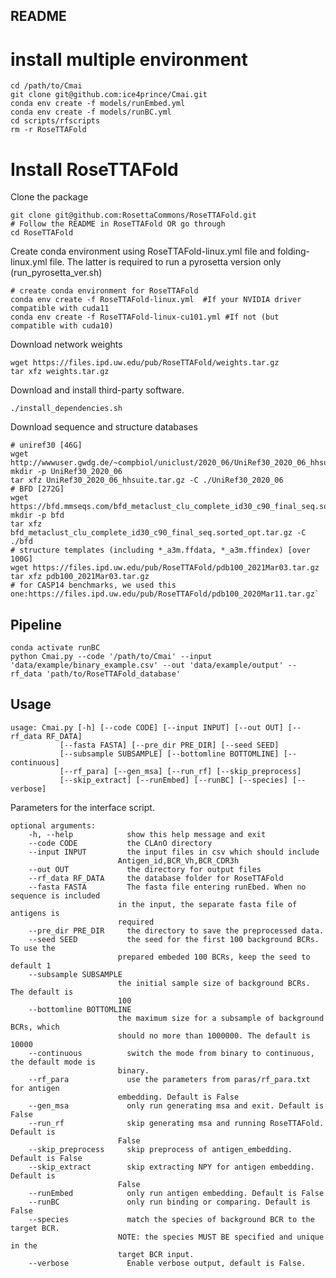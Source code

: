 ## README
#  install multiple environment
	cd /path/to/Cmai
	git clone git@github.com:ice4prince/Cmai.git
	conda env create -f models/runEmbed.yml
	conda env create -f models/runBC.yml
	cd scripts/rfscripts
	rm -r RoseTTAFold
#  Install RoseTTAFold
Clone the package  

	git clone git@github.com:RosettaCommons/RoseTTAFold.git
	# Follow the README in RoseTTAFold OR go through
	cd RoseTTAFold
Create conda environment using RoseTTAFold-linux.yml file and folding-linux.yml file. The latter is required to run a pyrosetta version only (run_pyrosetta_ver.sh)
	
	# create conda environment for RoseTTAFold
	conda env create -f RoseTTAFold-linux.yml  #If your NVIDIA driver compatible with cuda11
	conda env create -f RoseTTAFold-linux-cu101.yml #If not (but compatible with cuda10)
 Download network weights
	
	wget https://files.ipd.uw.edu/pub/RoseTTAFold/weights.tar.gz
	tar xfz weights.tar.gz
Download and install third-party software.
	
	./install_dependencies.sh
Download sequence and structure databases  
	
	# uniref30 [46G]
	wget http://wwwuser.gwdg.de/~compbiol/uniclust/2020_06/UniRef30_2020_06_hhsuite.tar.gz
	mkdir -p UniRef30_2020_06
	tar xfz UniRef30_2020_06_hhsuite.tar.gz -C ./UniRef30_2020_06
	# BFD [272G]
	wget https://bfd.mmseqs.com/bfd_metaclust_clu_complete_id30_c90_final_seq.sorted_opt.tar.gz
	mkdir -p bfd
	tar xfz
	bfd_metaclust_clu_complete_id30_c90_final_seq.sorted_opt.tar.gz -C ./bfd
	# structure templates (including *_a3m.ffdata, *_a3m.ffindex) [over 100G]
	wget https://files.ipd.uw.edu/pub/RoseTTAFold/pdb100_2021Mar03.tar.gz
	tar xfz pdb100_2021Mar03.tar.gz
	# for CASP14 benchmarks, we used this one:https://files.ipd.uw.edu/pub/RoseTTAFold/pdb100_2020Mar11.tar.gz`


## Pipeline
	conda activate runBC
	python Cmai.py --code '/path/to/Cmai' --input 'data/example/binary_example.csv' --out 'data/example/output' --rf_data 'path/to/RoseTTAFold_database' 
## Usage
	usage: Cmai.py [-h] [--code CODE] [--input INPUT] [--out OUT] [--rf_data RF_DATA]
	           [--fasta FASTA] [--pre_dir PRE_DIR] [--seed SEED]
	           [--subsample SUBSAMPLE] [--bottomline BOTTOMLINE] [--continuous]
	           [--rf_para] [--gen_msa] [--run_rf] [--skip_preprocess]
	           [--skip_extract] [--runEmbed] [--runBC] [--species] [--verbose]

Parameters for the interface script.

```
optional arguments:
	-h, --help            show this help message and exit
	--code CODE           the CLAnO directory
	--input INPUT         the input files in csv which should include
                        Antigen_id,BCR_Vh,BCR_CDR3h
	--out OUT             the directory for output files
	--rf_data RF_DATA     the database folder for RoseTTAFold
	--fasta FASTA         The fasta file entering runEbed. When no sequence is included
                        in the input, the separate fasta file of antigens is
                        required
	--pre_dir PRE_DIR     the directory to save the preprocessed data.
	--seed SEED           the seed for the first 100 background BCRs. To use the
                        prepared embeded 100 BCRs, keep the seed to default 1
	--subsample SUBSAMPLE
                        the initial sample size of background BCRs. The default is
                        100
	--bottomline BOTTOMLINE
                        the maximum size for a subsample of background BCRs, which
                        should no more than 1000000. The default is 10000
	--continuous          switch the mode from binary to continuous, the default mode is
                        binary.
	--rf_para             use the parameters from paras/rf_para.txt for antigen
                        embedding. Default is False
	--gen_msa             only run generating msa and exit. Default is False
	--run_rf              skip generating msa and running RoseTTAFold. Default is
                        False
	--skip_preprocess     skip preprocess of antigen_embedding. Default is False
	--skip_extract        skip extracting NPY for antigen embedding. Default is
                        False
	--runEmbed            only run antigen embedding. Default is False
	--runBC               only run binding or comparing. Default is False
	--species             match the species of background BCR to the target BCR.
                        NOTE: the species MUST BE specified and unique in the
                        target BCR input.
	--verbose             Enable verbose output, default is False.
```

